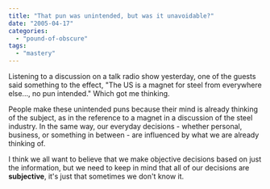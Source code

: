 ```yaml
---
title: "That pun was unintended, but was it unavoidable?"
date: "2005-04-17"
categories: 
  - "pound-of-obscure"
tags: 
  - "mastery"
---
```


Listening to a discussion on a talk radio show yesterday, one of the guests said something to the effect, "The US is a magnet for steel from everywhere else..., no pun intended." Which got me thinking.  
  
People make these unintended puns because their mind is already thinking of the subject, as in the reference to a magnet in a discussion of the steel industry. In the same way, our everyday decisions - whether personal, business, or something in between - are influenced by what we are already thinking of.  
  
I think we all want to believe that we make objective decisions based on just the information, but we need to keep in mind that all of our decisions are **subjective**, it's just that sometimes we don't know it.
